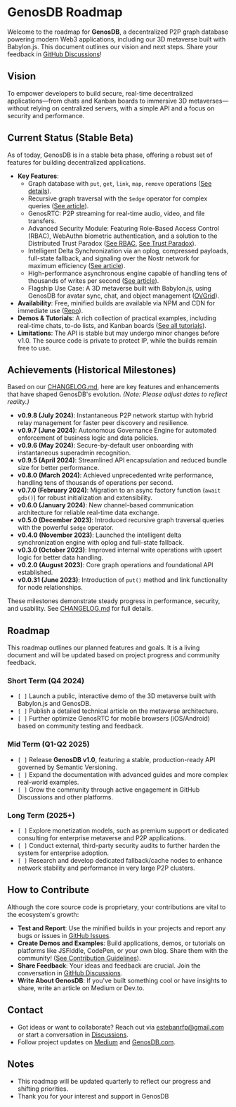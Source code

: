 # GenosDB Roadmap

[](https://github.com/estebanrfp/gdb)

Welcome to the roadmap for **GenosDB**, a decentralized P2P graph database powering modern Web3 applications, including our 3D metaverse built with Babylon.js. This document outlines our vision and next steps. Share your feedback in [GitHub Discussions](https://github.com/estebanrfp/gdb/discussions)!

## Vision

To empower developers to build secure, real-time decentralized applications—from chats and Kanban boards to immersive 3D metaverses—without relying on centralized servers, with a simple API and a focus on security and performance.

## Current Status (Stable Beta)

As of today, GenosDB is in a stable beta phase, offering a robust set of features for building decentralized applications.

-   **Key Features**:
    -   Graph database with `put`, `get`, `link`, `map`, `remove` operations ([See details](https://medium.com/genosdb/genosdb-distributed-graph-based-database-7f03b878507b)).
    -   Recursive graph traversal with the `$edge` operator for complex queries ([See article](https://medium.com/genosdb/introducing-recursive-graph-traversal-queries-in-genosdb-7a2eff62c5bf)).
    -   GenosRTC: P2P streaming for real-time audio, video, and file transfers.
    -   Advanced Security Module: Featuring Role-Based Access Control (RBAC), WebAuthn biometric authentication, and a solution to the Distributed Trust Paradox ([See RBAC](https://medium.com/genosdb/role-based-access-control-rbac-in-genosdb-bde218a1a0df), [See Trust Paradox](https://medium.com/genosdb/how-genosdb-solved-the-distributed-trust-paradox-a-guide-to-p2p-security-a552aa3e3318)).
    -   Intelligent Delta Synchronization via an oplog, compressed payloads, full-state fallback, and signaling over the Nostr network for maximum efficiency ([See article](https://medium.com/genosdb/genosdb-v0-4-0-introducing-oplog-driven-intelligent-delta-sync-and-full-state-fallback-741fe8ff132c)).
    -   High-performance asynchronous engine capable of handling tens of thousands of writes per second ([See article](https://medium.com/genosdb/genosdbs-new-async-engine-unlocking-unparalleled-performance-and-simplicity-in-a-real-time-c666f1a9a5d2)).
    -   Flagship Use Case: A 3D metaverse built with Babylon.js, using GenosDB for avatar sync, chat, and object management ([OVGrid](https://ovgrid.com)).
-   **Availability**: Free, minified builds are available via NPM and CDN for immediate use ([Repo](https://github.com/estebanrfp/gdb)).
-   **Demos & Tutorials**: A rich collection of practical examples, including real-time chats, to-do lists, and Kanban boards ([See all tutorials](https://medium.com/genosdb)).
-   **Limitations**: The API is stable but may undergo minor changes before v1.0. The source code is private to protect IP, while the builds remain free to use.

## Achievements (Historical Milestones)

Based on our [CHANGELOG.md](https://github.com/estebanrfp/gdb/blob/main/CHANGELOG.md), here are key features and enhancements that have shaped GenosDB's evolution. *(Note: Please adjust dates to reflect reality.)*

-   **v0.9.8 (July 2024)**: Instantaneous P2P network startup with hybrid relay management for faster peer discovery and resilience.
-   **v0.9.7 (June 2024)**: Autonomous Governance Engine for automated enforcement of business logic and data policies.
-   **v0.9.6 (May 2024)**: Secure-by-default user onboarding with instantaneous superadmin recognition.
-   **v0.9.5 (April 2024)**: Streamlined API encapsulation and reduced bundle size for better performance.
-   **v0.8.0 (March 2024)**: Achieved unprecedented write performance, handling tens of thousands of operations per second.
-   **v0.7.0 (February 2024)**: Migration to an async factory function (`await gdb()`) for robust initialization and extensibility.
-   **v0.6.0 (January 2024)**: New channel-based communication architecture for reliable real-time data exchange.
-   **v0.5.0 (December 2023)**: Introduced recursive graph traversal queries with the powerful `$edge` operator.
-   **v0.4.0 (November 2023)**: Launched the intelligent delta synchronization engine with oplog and full-state fallback.
-   **v0.3.0 (October 2023)**: Improved internal write operations with upsert logic for better data handling.
-   **v0.2.0 (August 2023)**: Core graph operations and foundational API established.
-   **v0.0.31 (June 2023)**: Introduction of `put()` method and link functionality for node relationships.

These milestones demonstrate steady progress in performance, security, and usability. See [CHANGELOG.md](https://github.com/estebanrfp/gdb/blob/main/CHANGELOG.md) for full details.

## Roadmap

This roadmap outlines our planned features and goals. It is a living document and will be updated based on project progress and community feedback.

### Short Term (Q4 2024)

-   `[ ]` Launch a public, interactive demo of the 3D metaverse built with Babylon.js and GenosDB.
-   `[ ]` Publish a detailed technical article on the metaverse architecture.
-   `[ ]` Further optimize GenosRTC for mobile browsers (iOS/Android) based on community testing and feedback.

### Mid Term (Q1-Q2 2025)

-   `[ ]` Release **GenosDB v1.0**, featuring a stable, production-ready API governed by Semantic Versioning.
-   `[ ]` Expand the documentation with advanced guides and more complex real-world examples.
-   `[ ]` Grow the community through active engagement in GitHub Discussions and other platforms.

### Long Term (2025+)

-   `[ ]` Explore monetization models, such as premium support or dedicated consulting for enterprise metaverse and P2P applications.
-   `[ ]` Conduct external, third-party security audits to further harden the system for enterprise adoption.
-   `[ ]` Research and develop dedicated fallback/cache nodes to enhance network stability and performance in very large P2P clusters.

## How to Contribute

Although the core source code is proprietary, your contributions are vital to the ecosystem's growth:

-   **Test and Report**: Use the minified builds in your projects and report any bugs or issues in [GitHub Issues](https://github.com/estebanrfp/gdb/issues).
-   **Create Demos and Examples**: Build applications, demos, or tutorials on platforms like JSFiddle, CodePen, or your own blog. Share them with the community! ([See Contribution Guidelines](https://github.com/estebanrfp/gdb/blob/main/CONTRIBUTING.md)).
-   **Share Feedback**: Your ideas and feedback are crucial. Join the conversation in [GitHub Discussions](https://github.com/estebanrfp/gdb/discussions).
-   **Write About GenosDB**: If you've built something cool or have insights to share, write an article on Medium or Dev.to.

## Contact

-   Got ideas or want to collaborate? Reach out via [estebanrfp@gmail.com](mailto:estebanrfp@gmail.com) or start a conversation in [Discussions](https://github.com/estebanrfp/gdb/discussions).
-   Follow project updates on [Medium](https://medium.com/genosdb) and [GenosDB.com](https://genosdb.com).

## Notes

-   This roadmap will be updated quarterly to reflect our progress and shifting priorities.
-   Thank you for your interest and support in GenosDB